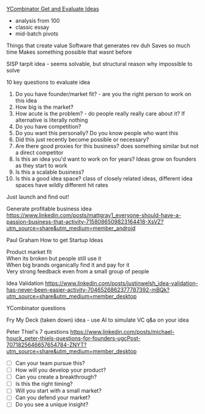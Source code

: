 [YCombinator Get and Evaluate Ideas](https://www.youtube.com/watch?v=Th8JoIan4dg)
* analysis from 100
* classic essay
* mid-batch pivots

Things that create value
Software that generates rev duh
Saves so much time
Makes something possible that wasnt before

SISP
tarpit idea - seems solvable, but structural reason why impossible to solve

10 key questions to evaluate idea
1. Do you have founder/market fit? - are you the right person to work on this idea
2. How big is the market?
3. How acute is the problem? - do people really really care about it? If alternative is literally nothing
4. Do you have competition?
5. Do you want this personally? Do you know people who want this
6. Did this just recently become possible or necessary?
7. Are there good proxies for this business? does something similar but not a direct competitor
8. Is this an idea you'd want to work on for years? Ideas grow on founders as they start to work
9. Is this a scalable business?
10. Is this a good idea space? class of closely related ideas, different idea spaces have wildly different hit rates

Just launch and find out!

Generate profitable business idea
https://www.linkedin.com/posts/mattgray1_everyone-should-have-a-passion-business-that-activity-7158086509823164418-XsVZ?utm_source=share&utm_medium=member_android

Paul Graham How to get Startup Ideas

Product market fit  
When its broken but people still use it  
When big brands organically find it and pay for it  
Very strong feedback even from a small group of people

Idea Validation
https://www.linkedin.com/posts/justinwelsh_idea-validation-has-never-been-easier-activity-7046526862377787392-mBQk?utm_source=share&utm_medium=member_desktop

YCombinator questions

Fry My Deck (taken down) idea - use AI to simulate VC q&a on your idea

Peter Thiel's 7 questions
https://www.linkedin.com/posts/michael-houck_peter-thiels-questions-for-founders-ugcPost-7071825646657654784-ZNYT?utm_source=share&utm_medium=member_desktop
- [ ] Can your team pursue this?
- [ ] How will you develop your product?
- [ ] Can you create a breakthrough?
- [ ] Is this the right timing?
- [ ] Will you start with a small market?
- [ ] Can you defend your market?
- [ ] Do you see a unique insight?